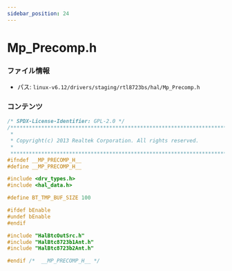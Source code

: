 ```yaml
---
sidebar_position: 24
---
```

# Mp_Precomp.h

### ファイル情報

- パス: `linux-v6.12/drivers/staging/rtl8723bs/hal/Mp_Precomp.h`

### コンテンツ

```h
/* SPDX-License-Identifier: GPL-2.0 */
/******************************************************************************
 *
 * Copyright(c) 2013 Realtek Corporation. All rights reserved.
 *
 ******************************************************************************/
#ifndef __MP_PRECOMP_H__
#define __MP_PRECOMP_H__

#include <drv_types.h>
#include <hal_data.h>

#define BT_TMP_BUF_SIZE	100

#ifdef bEnable
#undef bEnable
#endif

#include "HalBtcOutSrc.h"
#include "HalBtc8723b1Ant.h"
#include "HalBtc8723b2Ant.h"

#endif /*  __MP_PRECOMP_H__ */

```
